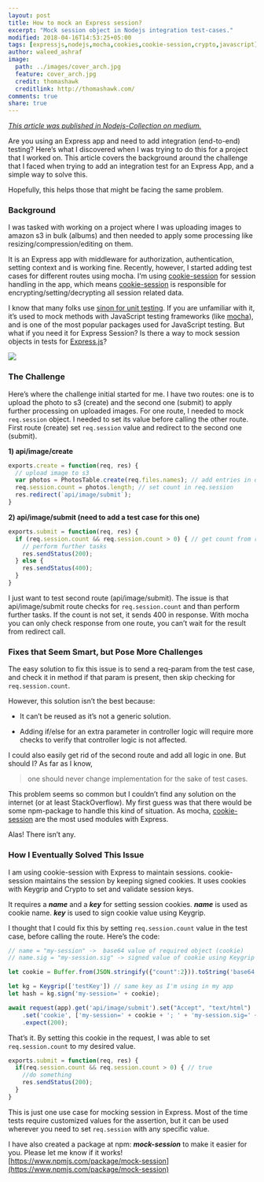 ```yaml
---
layout: post
title: How to mock an Express session?
excerpt: "Mock session object in Nodejs integration test-cases."
modified: 2018-04-16T14:53:25+05:00
tags: [expressjs,nodejs,mocha,cookies,cookie-session,crypto,javascript]
author: waleed_ashraf
image:
  path: ../images/cover_arch.jpg
  feature: cover_arch.jpg
  credit: thomashawk
  creditlink: http://thomashawk.com/
comments: true
share: true
---
```


_[This article was published in Nodejs-Collection on medium.](https://medium.com/the-node-js-collection/how-to-mock-an-express-session-fe62baf5a611)_

Are you using an Express app and need to add integration (end-to-end) testing? Here’s what I discovered when I was trying to do this for a project that I worked on. This article covers the background around the challenge that I faced when trying to add an integration test for an Express App, and a simple way to solve this.

Hopefully, this helps those that might be facing the same problem.

### Background

I was tasked with working on a project where I was uploading images to amazon s3 in bulk (albums) and then needed to apply some processing like resizing/compression/editing on them.

It is an Express app with middleware for authorization, authentication, setting context and is working fine. Recently, however, I started adding test cases for different routes using mocha. I’m using [cookie-session](https://www.npmjs.com/package/cookie-session) for session handling in the app, which means [cookie-session](https://www.npmjs.com/package/cookie-session) is responsible for encrypting/setting/decrypting all session related data.

I know that many folks use [sinon for unit testing](http://sinonjs.org/). If you are unfamiliar with it, it’s used to mock methods with JavaScript testing frameworks (like [mocha](https://mochajs.org/)), and is one of the most popular packages used for JavaScript testing. But what if you need it for Express Session? Is there a way to mock session objects in tests for [Express.js](https://expressjs.com/)?

![](https://cdn-images-1.medium.com/max/7104/1*gB4zVnI32ufFnMmGwL-yqA.jpeg)

### The Challenge

Here’s where the challenge initial started for me. I have two routes: one is to upload the photo to s3 (create) and the second one (submit) to apply further processing on uploaded images. For one route, I needed to mock `req.session` object. I needed to set its value before calling the other route. First route (create) set `req.session` value and redirect to the second one (submit).

**1) api/image/create**
```javascript
exports.create = function(req, res) {
  // upload image to s3
  var photos = PhotosTable.create(req.files.names); // add entries in database
  req.session.count = photos.length; // set count in req.session
  res.redirect(`api/image/submit`);
}
```

**2) api/image/submit (need to add a test case for this one)**

```javascript
exports.submit = function(req, res) {
  if (req.session.count && req.session.count > 0) { // get count from req.session
    // perform further tasks
    res.sendStatus(200);
  } else {
    res.sendStatus(400);
  }
}
```

I just want to test second route (api/image/submit). The issue is that api/image/submit route checks for `req.session.count` and than perform further tasks. If the count is not set, it sends 400 in response. With mocha you can only check response from one route, you can’t wait for the result from redirect call.

### **Fixes that Seem Smart, but Pose More Challenges**

The easy solution to fix this issue is to send a req-param from the test case, and check it in method if that param is present, then skip checking for `req.session.count`.

However, this solution isn’t the best because:

* It can’t be reused as it’s not a generic solution.

* Adding if/else for an extra parameter in controller logic will require more checks to verify that controller logic is not affected.

I could also easily get rid of the second route and add all logic in one. But should I? As far as I know,
> one should never change implementation for the sake of test cases.

This problem seems so common but I couldn’t find any solution on the internet (or at least StackOverflow). My first guess was that there would be some npm-package to handle this kind of situation. As mocha, [cookie-session](https://www.npmjs.com/package/cookie-session) are the most used modules with Express.

Alas! There isn’t any.

### How I Eventually Solved This Issue

I am using cookie-session with Express to maintain sessions. cookie-session maintains the session by keeping signed cookies. It uses cookies with Keygrip and Crypto to set and validate session keys.

It requires a ***name*** and a ***key*** for setting session cookies.
***name*** is used as cookie name.
***key*** is used to sign cookie value using Keygrip.

I thought that I could fix this by setting `req.session.count` value in the test case, before calling the route. Here’s the code:

```javascript
// name = "my-session" ->  base64 value of required object (cookie)
// name.sig = "my-session.sig" -> signed value of cookie using Keygrip

let cookie = Buffer.from(JSON.stringify({"count":2})).toString('base64'); // base64 converted value of cookie

let kg = Keygrip(['testKey']) // same key as I'm using in my app
let hash = kg.sign('my-session=' + cookie);

await request(app).get('api/image/submit').set("Accept", "text/html")
    .set('cookie', ['my-session=' + cookie + '; ' + 'my-session.sig=' + hash + ';'])
    .expect(200);
```

That’s it. By setting this cookie in the request, I was able to set `req.session.count` to my desired value.

```javascript
exports.submit = function(req, res) {
  if(req.session.count && req.session.count > 0) { // true
    //do something
    res.sendStatus(200);
  }
}
```

This is just one use case for mocking session in Express. Most of the time tests require customized values for the assertion, but it can be used wherever you need to set `req.session` with any specific value.

I have also created a package at npm: ***mock-session*** to make it easier for you. Please let me know if it works!
[https://www.npmjs.com/package/mock-session](https://www.npmjs.com/package/mock-session)
